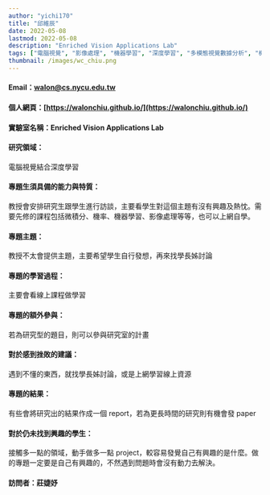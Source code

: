 ```yaml
---
author: "yichi170"
title: "邱維辰"
date: 2022-05-08
lastmod: 2022-05-08
description: "Enriched Vision Applications Lab"
tags: ["電腦視覺", "影像處理", "機器學習", "深度學習", "多模態視覺數據分析", "機率生成模型"]
thumbnail: /images/wc_chiu.png
---
```


#### Email：walon@cs.nycu.edu.tw

#### 個人網頁：[https://walonchiu.github.io/](https://walonchiu.github.io/)

#### 實驗室名稱：Enriched Vision Applications Lab

#### 研究領域：

電腦視覺結合深度學習

#### 專題生須具備的能力與特質：

教授會安排研究生跟學生進行訪談，主要看學生對這個主題有沒有興趣及熱忱。需要先修的課程包括微積分、機率、機器學習、影像處理等等，也可以上網自學。

#### 專題主題：

教授不太會提供主題，主要希望學生自行發想，再來找學長姊討論

#### 專題的學習過程：

主要會看線上課程做學習

#### 專題的額外參與：

若為研究型的題目，則可以參與研究室的計畫

#### 對於感到挫敗的建議：

遇到不懂的東西，就找學長姊討論，或是上網學習線上資源

#### 專題的結果：

有些會將研究出的結果作成一個 report，若為更長時間的研究則有機會發 paper

#### 對於仍未找到興趣的學生：

接觸多一點的領域，動手做多一點 project，較容易發覺自己有興趣的是什麼。做的專題一定要是自己有興趣的，不然遇到問題時會沒有動力去解決。

#### 訪問者：莊婕妤
